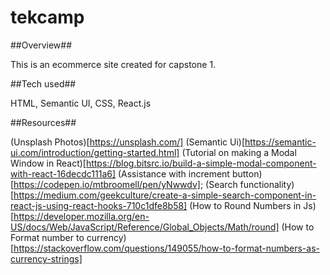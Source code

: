 # tekcamp

##Overview##

This is an ecommerce site created for capstone 1.

##Tech used##

HTML, Semantic UI, CSS, React.js

##Resources##

(Unsplash Photos)[https://unsplash.com/]
(Semantic Ui)[https://semantic-ui.com/introduction/getting-started.html]
(Tutorial on making a Modal Window in React)[https://blog.bitsrc.io/build-a-simple-modal-component-with-react-16decdc111a6]
(Assistance with increment button)[https://codepen.io/mtbroomell/pen/yNwwdv];
(Search functionality)[https://medium.com/geekculture/create-a-simple-search-component-in-react-js-using-react-hooks-710c1dfe8b58]
(How to Round Numbers in Js)[https://developer.mozilla.org/en-US/docs/Web/JavaScript/Reference/Global_Objects/Math/round]
(How to Format number to currency)[https://stackoverflow.com/questions/149055/how-to-format-numbers-as-currency-strings]
